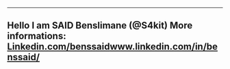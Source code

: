 -------------------------------
Hello I am SAID Benslimane (@S4kit) 
More informations: [Linkedin.com/benssaid](https://www.linkedin.com/in/benssaid/)www.linkedin.com/in/benssaid/
-------------------------------

